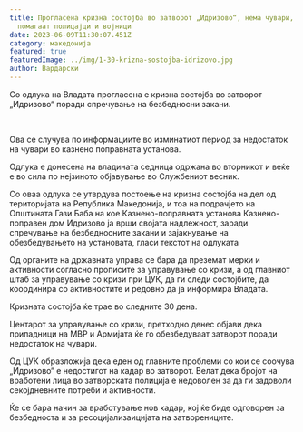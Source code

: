 ```yaml
---
title: Прогласена кризна состојба во затворот „Идризово“, нема чувари, ќе
  помагаат полицајци и војници
date: 2023-06-09T11:30:07.451Z
category: македонија
featured: true
featuredImage: ../img/1-30-krizna-sostojba-idrizovo.jpg
author: Вардарски
---
```

<!--StartFragment-->

Со одлука на Владата прогласена е кризна состојба во затворот „Идризово“ поради спречување на безбедносни закани.

 

Ова се случува по информациите во изминатиот период за недостаток на чувари во казнено поправната установа.

Одлука е донесена на владината седница одржана во вторникот и веќе е во сила по нејзиното објавување во Службениот весник.

Со оваа одлука се утврдува постоење на кризна состојба на дел од територијата на Република Македонија, и тоа на подрачјето на Општината Гази Баба на кое Казнено-поправната установа Казнено-поправен дом Идризово ја врши својата надлежност, заради спречување на безбедносните закани и зајакнување на обезбедувањето на установата, гласи текстот на одлуката

Од органите на државната управа се бара да преземат мерки и активности согласно прописите за управување со кризи, а од главниот штаб за управување со кризи при ЦУК, да ги следи состојбите, да координира со активностите и редовно да ја информира Владата.

Кризната состојба ќе трае во следните 30 дена.

Центарот за управување со кризи, претходно денес објави дека припадници на МВР и Армијата ќе го обезбедуваат затворот поради недостаток на чувари.

Од ЦУК образложија дека еден од главните проблеми со кои се соочува „Идризово“ е недостигот на кадар во затворот. Велат дека бројот на вработени лица во затворската полиција е недоволен за да ги задоволи секојдневните потреби и активности.

Ќе се бара начин за вработување нов кадар, кој ќе биде одговорен за безбедноста и за ресоцијализаицијата на затворениците.

<!--EndFragment-->